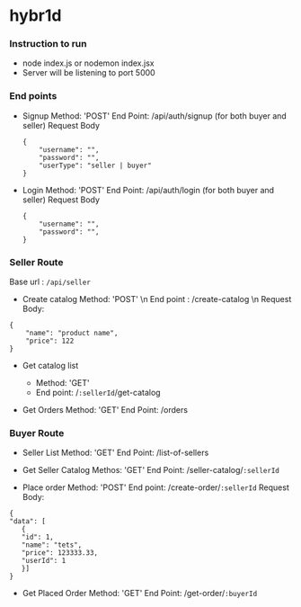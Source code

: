 # hybr1d
### Instruction to run
- node index.js or nodemon index.jsx
- Server will be listening to port 5000

### End points
- Signup 
  Method: 'POST'
  End Point: /api/auth/signup (for both buyer and seller)
  Request Body
  ```
  {
	  "username": "",
	  "password": "",
	  "userType": "seller | buyer"
  }
  ```
- Login
  Method: 'POST'
  End Point: /api/auth/login (for both buyer and seller)
  Request Body
  ```
  {
	  "username": "",
	  "password": "",
  }
  ```
  
### Seller Route
Base url : `/api/seller`

- Create catalog
  Method: 'POST' \n
  End point : /create-catalog \n
  Request Body: 
```
{
	"name": "product name",
	"price": 122
}
```

- Get catalog list
	- Method: 'GET'
	- End point: /`:sellerId`/get-catalog
  
- Get Orders
  Method: 'GET'
  End Point: /orders
  
### Buyer Route

- Seller List
  Method: 'GET'
  End Point: /list-of-sellers
  
- Get Seller Catalog
   Methos: 'GET'
   End Point: /seller-catalog/`:sellerId`
   
- Place order
  Method: 'POST'
  End point: /create-order/`:sellerId`
  Request Body: 
 ```
 {
"data": [
    {
	"id": 1,
	"name": "tets",
	"price": 123333.33,
	"userId": 1
    }]
}
 ```
 
-  Get Placed Order
   Method: 'GET'
   End Point: /get-order/`:buyerId`
   
   
  
  
  
  
